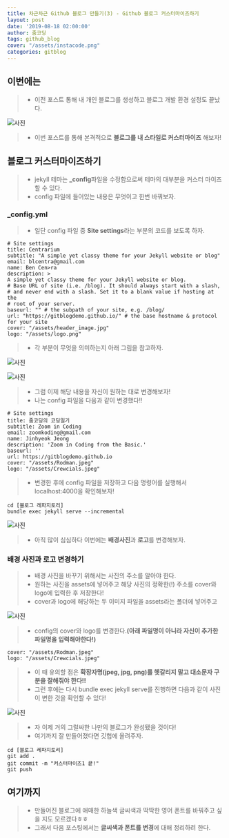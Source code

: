 ```yaml
---
title: 차근차근 Github 블로그 만들기(3) - Github 블로그 커스터마이즈하기
layout: post
date: '2019-08-18 02:00:00'
author: 줌코딩
tags: github_blog
cover: "/assets/instacode.png"
categories: gitblog
---
```


## 이번에는

>* 이전 포스트 통해 내 개인 블로그를 생성하고 블로그 개발 환경 설정도 끝났다.

![사진](/assets/gitblog2-5.png)

>* 이번 포스트를 통해 본격적으로 **블로그를 내 스타일로 커스터마이즈** 해보자!

## 블로그 커스터마이즈하기

>* jekyll 테마는 **_config**파일을 수정함으로써 테마의 대부분을 커스터 마이즈 할 수 있다.
>* config 파일에 들어있는 내용은 무엇이고 한번 바꿔보자.

### _config.yml

>* 일단 config 파일 중 **Site settings**라는 부분의 코드를 보도록 하자.

    # Site settings
    title: Centrarium
    subtitle: "A simple yet classy theme for your Jekyll website or blog"
    email: blcentra@gmail.com
    name: Ben Cen>ra
    description: >
    A simple yet classy theme for your Jekyll website or blog.
    # Base URL of site (i.e. /blog). It should always start with a slash,
    # and never end with a slash. Set it to a blank value if hosting at the
    # root of your server.
    baseurl: "" # the subpath of your site, e.g. /blog/
    url: "https://gitblogdemo.github.io/" # the base hostname & protocol for your site
    cover: "/assets/header_image.jpg"
    logo: "/assets/logo.png"

>* 각 부분이 무엇을 의미하는지 아래 그림을 참고하자.

![사진](/assets/gitblog2-1.png)

![사진](/assets/gitblog2-2.png)

>* 그럼 이제 해당 내용을 자신이 원하는 대로 변경해보자!
>* 나는 config 파일을 다음과 같이 변경했다!!

    # Site settings
    title: 줌코딩의 코딩일기
    subtitle: Zoom in Coding
    email: zoomkoding@gmail.com
    name: Jinhyeok Jeong
    description: 'Zoom in Coding from the Basic.'
    baseurl: ''
    url: https://gitblogdemo.github.io
    cover: "/assets/Rodman.jpeg"
    logo: "/assets/Crewcials.jpeg"

>* 변경한 후에 config 파일을 저장하고 다음 명령어를 실행해서 localhost:4000을 확인해보자!

    cd [블로그 레파지토리]
    bundle exec jekyll serve --incremental

![사진](/assets/gitblog2-3.png)

>* 아직 많이 심심하다 이번에는 **배경사진**과 **로고**를 변경해보자.

### 배경 사진과 로고 변경하기

>* 배경 사진을 바꾸기 위해서는 사진의 주소를 알아야 한다.
>* 원하는 사진을 assets에 넣어주고 해당 사진의 정확한(!) 주소를 cover와 logo에 입력한 후 저장한다!
>* cover과 logo에 해당하는 두 이미지 파일을 assets라는 폴더에 넣어주고

![사진](/assets/gitblog2-4.png)

>* config의 cover와 logo를 변경한다.**(아래 파일명이 아니라 자신이 추가한 파일명을 입력해야한다!)**

    cover: "/assets/Rodman.jpeg"
    logo: "/assets/Crewcials.jpeg"

>* 이 때 유의할 점은 **확장자명(jpeg, jpg, png)를 헷갈리지 말고 대소문자 구분을 잘해줘야 한다!!**
>* 그런 후에는 다시 bundle exec jekyll serve를 진행하면 다음과 같이 사진이 변한 것을 확인할 수 있다!

![사진](/assets/gitblog2-5.png)

>* 자 이제 거의 그럴싸한 나만의 블로그가 완성됐을 것이다!
>* 여기까지 잘 만들어졌다면 깃헙에 올려주자.

    cd [블로그 레파지토리]
    git add .
    git commit -m "커스터마이즈1 끝!"
    git push

## 여기까지

>* 만들어진 블로그에 애매한 하늘색 글씨색과 딱딱한 영어 폰트를 바꿔주고 싶을 지도 모르겠다ㅎㅎ
>* 그래서 다음 포스팅에서는 **글씨색과 폰트를 변경**에 대해 정리하려 한다.